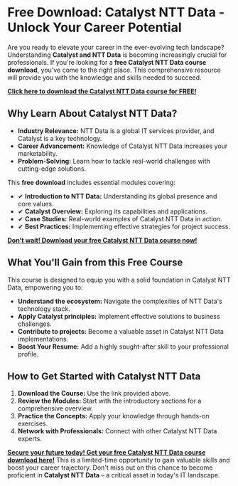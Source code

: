 # Free Download: Catalyst NTT Data - Unlock Your Career Potential

Are you ready to elevate your career in the ever-evolving tech landscape? Understanding **Catalyst and NTT Data** is becoming increasingly crucial for professionals. If you're looking for a **free Catalyst NTT Data course download**, you've come to the right place. This comprehensive resource will provide you with the knowledge and skills needed to succeed.

[**Click here to download the Catalyst NTT Data course for FREE!**](https://udemywork.com/catalyst-ntt-data)

## Why Learn About Catalyst NTT Data?

*   **Industry Relevance:** NTT Data is a global IT services provider, and Catalyst is a key technology.
*   **Career Advancement:** Knowledge of Catalyst NTT Data increases your marketability.
*   **Problem-Solving:** Learn how to tackle real-world challenges with cutting-edge solutions.

This **free download** includes essential modules covering:

*   ✔ **Introduction to NTT Data:** Understanding its global presence and core values.
*   ✔ **Catalyst Overview:** Exploring its capabilities and applications.
*   ✔ **Case Studies:** Real-world examples of Catalyst NTT Data in action.
*   ✔ **Best Practices:** Implementing effective strategies for project success.

[**Don't wait! Download your free Catalyst NTT Data course now!**](https://udemywork.com/catalyst-ntt-data)

## What You'll Gain from this Free Course

This course is designed to equip you with a solid foundation in Catalyst NTT Data, empowering you to:

*   **Understand the ecosystem:** Navigate the complexities of NTT Data's technology stack.
*   **Apply Catalyst principles:** Implement effective solutions to business challenges.
*   **Contribute to projects:** Become a valuable asset in Catalyst NTT Data implementations.
*   **Boost Your Resume:** Add a highly sought-after skill to your professional profile.

## How to Get Started with Catalyst NTT Data

1.  **Download the Course:** Use the link provided above.
2.  **Review the Modules:** Start with the introductory sections for a comprehensive overview.
3.  **Practice the Concepts:** Apply your knowledge through hands-on exercises.
4.  **Network with Professionals:** Connect with other Catalyst NTT Data experts.

[**Secure your future today! Get your free Catalyst NTT Data course download here!**](https://udemywork.com/catalyst-ntt-data) This is a limited-time opportunity to gain valuable skills and boost your career trajectory. Don't miss out on this chance to become proficient in **Catalyst NTT Data** – a critical asset in today's IT landscape.

